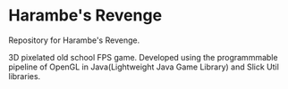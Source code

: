 # Harambe's Revenge

Repository for Harambe's Revenge.

3D pixelated old school FPS game. Developed using the programmmable pipeline of OpenGL in Java(Lightweight Java Game Library) and Slick Util libraries.
